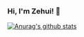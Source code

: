### Hi, I'm Zehui! 👋

[![Anurag's github stats](https://github-readme-stats.vercel.app/api?username=Zehui-Lin)](https://github.com/anuraghazra/github-readme-stats)

<!--
**Zehui-Lin/Zehui-Lin** is a ✨ _special_ ✨ repository because its `README.md` (this file) appears on your GitHub profile.

Here are some ideas to get you started:

- 🔭 I’m currently working on ...
- 🌱 I’m currently learning ...
- 👯 I’m looking to collaborate on ...
- 🤔 I’m looking for help with ...
- 💬 Ask me about ...
- 📫 How to reach me: ...
- 😄 Pronouns: ...
- ⚡ Fun fact: ...
-->
